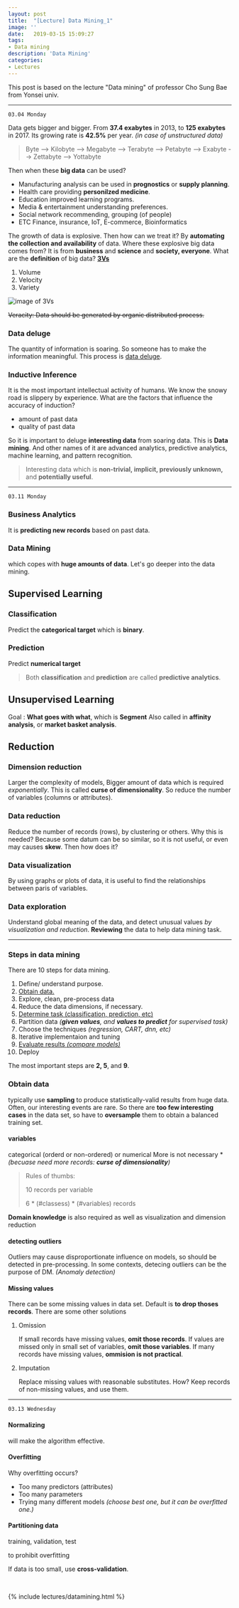 ```yaml
---
layout: post
title:  "[Lecture] Data Mining_1"
image: ''
date:   2019-03-15 15:09:27
tags:
- Data mining
description: 'Data Mining'
categories:
- Lectures
---
```

This post is based on the lecture "Data mining" of professor Cho Sung Bae from Yonsei univ.

---

`03.04 Monday`

Data gets bigger and bigger. From **37.4 exabytes** in  2013, to **125 exabytes** in 2017. Its growing rate is **42.5%** per year. *(in case of unstructured data)*

>  Byte --> Kilobyte --> Megabyte --> Terabyte --> Petabyte --> Exabyte --> Zettabyte --> Yottabyte

Then when these **big data** can be used?

- Manufacturing
  analysis can be used in **prognostics** or **supply planning**.
- Health care
  providing **personilzed medicine**.
- Education
  improved learning programs.
- Media & entertainment
  understanding preferences.
- Social network
  recommending, grouping (of people)
- ETC
  Finance, insurance, IoT, E-commerce, Bioinformatics

The growth of data is explosive. Then how can we treat it? By **automating the collection and availability** of data. 
Where these explosive big data comes from? It is from **business** and **science** and **society, everyone**.
What are the **definition** of big data? [**3Vs**](https://whatis.techtarget.com/definition/3Vs)

1. Volume
2. Velocity
3. Variety

![image of 3Vs](https://itknowledgeexchange.techtarget.com/writing-for-business/files/2013/02/BigData.001.jpg "What is 3Vs?")

~~Veracity: Data should be generated by organic distributed process.~~ 

### Data deluge

The quantity of information is soaring. So someone has to make the information meaningful. This process is [data deluge](https://www.economist.com/leaders/2010/02/25/the-data-deluge "The economists").

 

### Inductive Inference

It is the most important intellectual activity of humans. We know the snowy road is slippery by experience.
What are the factors that influence the accuracy of induction?

- amount of past data
- quality of past data

So it is important to deluge **interesting data** from soaring data. This is **Data mining**. And other names of it are advanced analytics, predictive analytics, machine learning, and pattern recognition. 

> Interesting data which is **non-trivial, implicit, previously unknown,** and **potentially useful**.

---

`03.11 Monday`

### Business Analytics

It is **predicting new records** based on past data.

### Data Mining

which copes with **huge amounts of data**. Let's go deeper into the data mining.



## Supervised Learning

### Classification

Predict the **categorical target** which is **binary**.

### Prediction

Predict **numerical target**

> Both **classification** and **prediction** are called **predictive analytics**.



## Unsupervised Learning

Goal : **What goes with what**, which is **Segment** 
Also called in **affinity analysis**, or **market basket analysis**.



## Reduction

### Dimension reduction

Larger the complexity of models, Bigger amount of data which is required *exponentially*.
This is called **curse of dimensionality**.
So reduce the number of variables (columns or attributes).

### Data reduction

Reduce the number of records (rows), by clustering or others.
Why this is needed? Because some datum can be so similar, so it is not useful, or even may causes **skew**.
Then how does it?

### Data visualization

By using graphs or plots of data, it is useful to find the relationships between paris of variables.

### Data exploration

Understand global meaning of the data, and detect unusual values *by visualization and reduction*.
**Reviewing** the data to help data mining task.

---



### Steps in data mining

There are 10 steps for data mining.

1. Define/ understand purpose.
2. <u>Obtain data.</u>
3. Explore, clean, pre-process data
4. Reduce the data dimensions, if necessary.
5. <u>Determine task (classification, prediction, etc)</u>
6. Partition data *(__given values__, and __values to predict__ for supervised task)*
7. Choose the techniques *(regression, CART, dnn, etc)*
8. Iterative implementaion and tuning
9. <u>Evaluate results *(compare models)*</u>
10. Deploy

The most important steps are **2, 5**, and **9**.

### Obtain data

typically use **sampling** to produce statistically-valid results from huge data.
Often, our interesting events are rare. So there are **too few interesting cases** in the data set, so have to **oversample** them to obtain a balanced training set.

#### variables

categorical (orderd or non-ordered) or numerical
More is not necessary **(becuase need more records: __curse of dimensionality__)*

> Rules of thumbs:
>
> 10 records per variable
>
> 6 * (#classess) * (#variables) records

**Domain knowledge** is also required as well as visualization and dimension reduction

#### detecting outliers

Outliers may cause disproportionate influence on models, so should be detected in pre-processing.
In some contexts, detecing outliers can be the purpose of DM. *(Anomaly detection)*

#### Missing values

There can be some missing values in data set. Default is **to drop thoses records**. There are some other solutions

1. Omission

   If small records have missing values, **omit those records**.
   If values are missed only in small set of variables, **omit those variables**.
   If many records have missing values, **ommision is not practical**.

2. Imputation

   Replace missing values with reasonable substitutes.
   How? Keep records of non-missing values, and use them.

---

`03.13 Wednesday`

#### Normalizing

will make the algorithm effective.

#### Overfitting

Why overfitting occurs?

- Too many predictors (attributes)
- Too many parameters
- Trying many different models *(choose best one, but it can be overfitted one.)*

#### Partitioning data

training, validation, test

to prohibit overfitting

If data is too small, use **cross-validation**.

<br>

{% include lectures/datamining.html %}